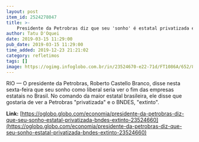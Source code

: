 ```yaml
---
layout: post
item_id: 2524278047
title: >-
    Presidente da Petrobras diz que seu 'sonho' é estatal privatizada e BNDES extinto
author: Tatu D'Oquei
date: 2019-03-15 11:29:00
pub_date: 2019-03-15 11:29:00
time_added: 2019-12-23 21:21:02
category: refletimos
tags: []
image: https://ogimg.infoglobo.com.br/in/23524670-e22-71d/FT1086A/652/81338796_Roberto-Castello-Branco-President-of-Brazilian-Oil-Company-Petrobras-smiles-during-a-press.jpg
---
```


RIO — O presidente da Petrobras, Roberto Castello Branco, disse nesta sexta-feira que seu sonho como liberal seria ver o fim das empresas estatais no Brasil. No comando da maior estatal brasileira, ele disse que gostaria de ver a Petrobras "privatizada" e o BNDES, "extinto".

**Link:** [https://oglobo.globo.com/economia/presidente-da-petrobras-diz-que-seu-sonho-estatal-privatizada-bndes-extinto-23524660](https://oglobo.globo.com/economia/presidente-da-petrobras-diz-que-seu-sonho-estatal-privatizada-bndes-extinto-23524660)

